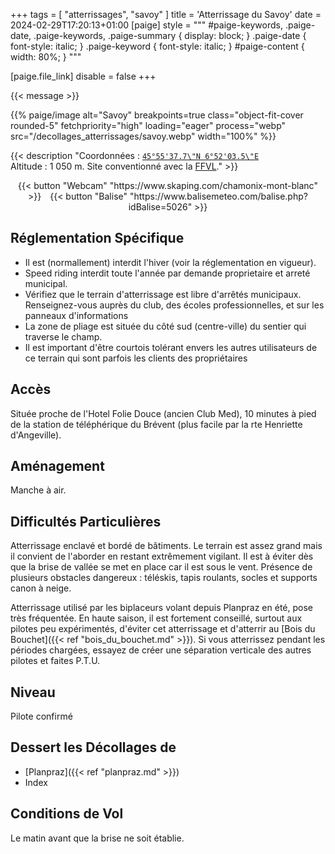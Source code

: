 +++
tags = [ "atterrissages", "savoy" ]
title = 'Atterrissage du Savoy'
date = 2024-02-29T17:20:13+01:00
[paige]
style = """
#paige-keywords,
.paige-date,
.paige-keywords,
.paige-summary {
    display: block;
}
.paige-date { font-style: italic; }
.paige-keyword { font-style: italic; }
#paige-content { width: 80%; }
"""

[paige.file_link]
disable = false
+++

{{< message >}}

{{% paige/image alt="Savoy" breakpoints=true class="object-fit-cover rounded-5" fetchpriority="high" loading="eager" process="webp" src="/decollages_atterrissages/savoy.webp" width="100%" %}}

{{< description "Coordonnées : [```45°55'37.7\"N 6°52'03.5\"E```](https://maps.app.goo.gl/eqnU6tttNW8t32oY9)<br/>Altitude : 1 050 m. Site conventionné avec la [FFVL](https://federation.ffvl.fr/terrain/1773)." >}}

<p style="text-align: center;">{{< button "Webcam" "https://www.skaping.com/chamonix-mont-blanc" >}}&emsp;{{< button "Balise" "https://www.balisemeteo.com/balise.php?idBalise=5026" >}}</p>

## Réglementation Spécifique
* Il est (normallement) interdit l'hiver (voir la réglementation en vigueur).
* Speed riding interdit toute l'année par demande proprietaire et arreté municipal.
* Vérifiez que le terrain d'atterrissage est libre d'arrêtés municipaux. Renseignez-vous auprès du club, des écoles professionnelles, et sur les panneaux d'informations
* La zone de pliage est située du côté sud (centre-ville) du sentier qui traverse le champ.
* Il est important d'être courtois tolérant envers les autres utilisateurs de ce terrain qui sont parfois les clients des propriétaires

## Accès
Située proche de l'Hotel Folie Douce (ancien Club Med), 10 minutes à pied de la station de téléphérique du Brévent (plus facile par la rte Henriette d'Angeville).

## Aménagement
Manche à air.

## Difficultés Particulières
Atterrissage enclavé et bordé de bâtiments. Le terrain est assez grand mais il convient de l'aborder en restant extrêmement vigilant. Il est à éviter dès que la brise de vallée se met en place car il est sous le vent. Présence de plusieurs obstacles dangereux : téléskis, tapis roulants, socles et supports canon à neige.

Atterrissage utilisé par les biplaceurs volant depuis Planpraz en été, pose très fréquentée. En haute saison, il est fortement conseillé, surtout aux pilotes peu expérimentés, d'éviter cet atterrissage et d'atterrir au [Bois du Bouchet]({{< ref "bois_du_bouchet.md" >}}). Si vous atterrissez pendant les périodes chargées, essayez de créer une séparation verticale des autres pilotes et faites P.T.U.

## Niveau
Pilote confirmé

## Dessert les Décollages de
* [Planpraz]({{< ref "planpraz.md" >}})
* Index 

## Conditions de Vol
Le matin avant que la brise ne soit établie.